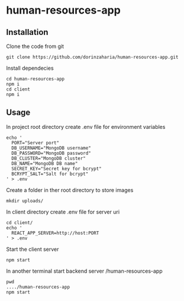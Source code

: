 # human-resources-app

## Installation

Clone the code from git
```
git clone https://github.com/dorinzaharia/human-resources-app.git
```
Install dependecies
```
cd human-resources-app
npm i
cd client
npm i
```
## Usage

In project root directory create .env file for environment variables
```
echo '
  PORT="Server port"
  DB_USERNAME="MongoDB username"
  DB_PASSWORD="MongoDB password"
  DB_CLUSTER="MongoDB cluster"
  DB_NAME="MongoDB DB name"
  SECRET_KEY="Secret key for bcrypt"
  BCRYPT_SALT="Salt for bcrypt"
' > .env
```
Create a folder in ther root directory to store images
```
mkdir uploads/
```
In client directory create .env file for server uri
```
cd client/
echo '
  REACT_APP_SERVER=http://host:PORT
' > .env
```
Start the client server
```
npm start
```
In another terminal start backend server /human-resources-app
```
pwd
..../human-resources-app
npm start
```
